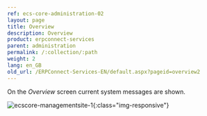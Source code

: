 ```yaml
---
ref: ecs-core-administration-02
layout: page
title: Overview
description: Overview
product: erpconnect-services
parent: administration
permalink: /:collection/:path
weight: 2
lang: en_GB
old_url: /ERPConnect-Services-EN/default.aspx?pageid=overview2
---
```


On the *Overview* screen current system messages are shown. 

![ecscore-managementsite-1](/img/content/ecscore-managementsite-1.jpg.png){:class="img-responsive"}

